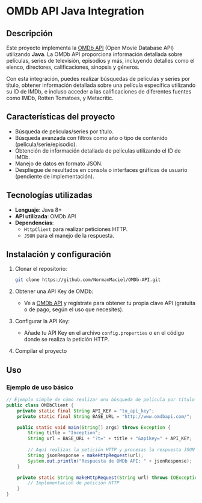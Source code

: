 # OMDb API Java Integration

## Descripción

Este proyecto implementa la [OMDb API](http://www.omdbapi.com/) (Open Movie Database API) utilizando **Java**. La OMDb API proporciona información detallada sobre películas, series de televisión, episodios y más, incluyendo detalles como el elenco, directores, calificaciones, sinopsis y géneros.

Con esta integración, puedes realizar búsquedas de películas y series por título, obtener información detallada sobre una película específica utilizando su ID de IMDb, e incluso acceder a las calificaciones de diferentes fuentes como IMDb, Rotten Tomatoes, y Metacritic.

## Características del proyecto

- Búsqueda de películas/series por título.
- Búsqueda avanzada con filtros como año o tipo de contenido (película/serie/episodio).
- Obtención de información detallada de películas utilizando el ID de IMDb.
- Manejo de datos en formato JSON.
- Despliegue de resultados en consola o interfaces gráficas de usuario (pendiente de implementación).

## Tecnologías utilizadas

- **Lenguaje**: Java 8+
- **API utilizada**: OMDb API
- **Dependencias**:
  - `HttpClient` para realizar peticiones HTTP.
  - `JSON` para el manejo de la respuesta.

## Instalación y configuración

1. Clonar el repositorio:

    ```bash
    git clone https://github.com/NormanMaciel/OMDb-API.git
    ```

2. Obtener una API Key de OMDb:

    - Ve a [OMDb API](http://www.omdbapi.com/apikey.aspx) y regístrate para obtener tu propia clave API (gratuita o de pago, según el uso que necesites).

3. Configurar la API Key:

    - Añade tu API Key en el archivo `config.properties` o en el código donde se realiza la petición HTTP.

4. Compilar el proyecto

## Uso

### Ejemplo de uso básico

```java
// Ejemplo simple de cómo realizar una búsqueda de película por título
public class OMDbClient {
    private static final String API_KEY = "tu_api_key";
    private static final String BASE_URL = "http://www.omdbapi.com/";

    public static void main(String[] args) throws Exception {
        String title = "Inception";
        String url = BASE_URL + "?t=" + title + "&apikey=" + API_KEY;
        
        // Aquí realizas la petición HTTP y procesas la respuesta JSON
        String jsonResponse = makeHttpRequest(url);
        System.out.println("Respuesta de OMDb API: " + jsonResponse);
    }

    private static String makeHttpRequest(String url) throws IOException {
        // Implementación de petición HTTP
    }
}
